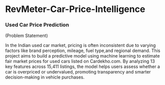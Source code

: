 # RevMeter-Car-Price-Intelligence
### Used Car Price Prediction 
(Problem Statement)

In the Indian used car market, pricing is often inconsistent due to varying factors like brand perception, mileage, fuel type,and regional demand. This project aims to build a predictive model using machine learning to estimate fair market prices for used cars listed on Cardekho.com. By analyzing 13 key features across 15,411 listings, the model helps users assess whether a car is overpriced or undervalued, promoting transparency and smarter decision-making in vehicle purchases.


